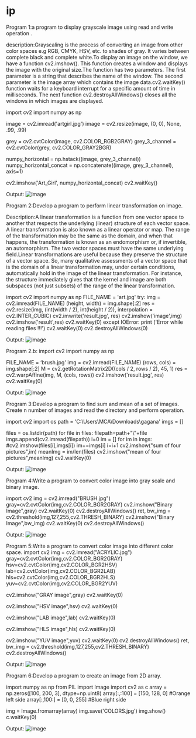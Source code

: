 # ip

Program 1:a program to display grayscale image using read and write operation .

description:Grayscaling is the process of converting an image from other color spaces e.g RGB, CMYK, HSV, etc. to shades of gray. It varies between complete black and complete white.To display an image on the window, we have a function cv2.imshow(). This function creates a window and displays the image with the original size.The function has two parameters. The first parameter is a string that describes the name of the window. The second parameter is the image array which contains the image data.cv2.waitKey() function waits for a keyboard interrupt for a specific amount of time in milliseconds. The next function cv2.destroyAllWindows() closes all the windows in which images are displayed.

import cv2
import numpy as np

image = cv2.imread('artgirl.jpg')
image = cv2.resize(image, (0, 0), None, .99, .99)

grey = cv2.cvtColor(image, cv2.COLOR_RGB2GRAY)
grey_3_channel = cv2.cvtColor(grey, cv2.COLOR_GRAY2BGR)

numpy_horizontal = np.hstack((image, grey_3_channel))
numpy_horizontal_concat = np.concatenate((image, grey_3_channel), axis=1)

cv2.imshow('Art_Girl', numpy_horizontal_concat)
cv2.waitKey()

Output:
![image](https://user-images.githubusercontent.com/72516233/104425714-d9c31300-5535-11eb-8d11-9ed6b741e5cd.png)


Program 2:Develop a program to perform linear transformation on image.

Description:A linear transformation is a function from one vector space to another that respects the underlying (linear) structure of each vector space. A linear transformation is also known as a linear operator or map. The range of the transformation may be the same as the domain, and when that happens, the transformation is known as an endomorphism or, if invertible, an automorphism. The two vector spaces must have the same underlying field.Linear transformations are useful because they preserve the structure of a vector space. So, many qualitative assessments of a vector space that is the domain of a linear transformation may, under certain conditions, automatically hold in the image of the linear transformation. For instance, the structure immediately gives that the kernel and image are both subspaces (not just subsets) of the range of the linear transformation.

import cv2
import numpy as np
FILE_NAME = 'art.jpg'
try: 
    img = cv2.imread(FILE_NAME) 
    (height, width) = img.shape[:2] 
    res = cv2.resize(img, (int(width / 2), int(height / 2)), interpolation = cv2.INTER_CUBIC) 
    cv2.imwrite('result.jpg', res) 
    cv2.imshow('image',img)
    cv2.imshow('result',res)
    cv2.waitKey(0)
except IOError: 
    print ('Error while reading files !!!')
    cv2.waitKey(0)
    cv2.destroyAllWindows(0)

Output:
![image](https://user-images.githubusercontent.com/72516233/104425520-a2546680-5535-11eb-9292-1eb33d037171.png)

Program 2.b:
import cv2 
import numpy as np 
  
FILE_NAME = ‘brush.jpg'
img = cv2.imread(FILE_NAME) 
(rows, cols) = img.shape[:2] 
M = cv2.getRotationMatrix2D((cols / 2, rows / 2), 45, 1) 
res = cv2.warpAffine(img, M, (cols, rows)) 
cv2.imshow('result.jpg', res) 
cv2.waitKey(0)

Output:
![image](https://user-images.githubusercontent.com/72516233/104426247-8dc49e00-5536-11eb-8d95-507a4966eecf.png)


Program 3:Develop a program to find sum and mean of a set of images.
Create n number of images and read the directory and perform operation.

import cv2
import os
path = 'C:\Users\MCA\Downloads\gagana'
imgs = []

files = os.listdir(path)
for file in files:
    filepath=path+"\\"+file
    imgs.append(cv2.imread(filepath))
i=0
im = []
for im in imgs:
    #cv2.imshow(files[i],imgs[i])
    im+=imgs[i]
    i=i+1
cv2.imshow("sum of four pictures",im)
meanImg = im/len(files)
cv2.imshow("mean of four pictures",meanImg)
cv2.waitKey(0)

Output:
![image](https://user-images.githubusercontent.com/72516233/104429155-2577bb80-553a-11eb-92bd-b90464f10e0c.png)


Program 4:Write a program to convert color image into gray scale and binary image.


import cv2
img = cv2.imread("BRUSH.jpg")
gray=cv2.cvtColor(img,cv2.COLOR_BGR2GRAY)
cv2.imshow("Binary Image",gray)
cv2.waitKey(0)
cv2.destroyAllWindows()
ret, bw_img = cv2.threshold(img,127,255,cv2.THRESH_BINARY)
cv2.imshow("Binary Image",bw_img)
cv2.waitKey(0)
cv2.destroyAllWindows()

Output:
![image](https://user-images.githubusercontent.com/72516233/104426936-7639e500-5537-11eb-991e-9b0676cb7d74.png)


Program 5:Write a program to convert color image into different color space.
import cv2
img = cv2.imread("ACRYLIC.jpg")
gray=cv2.cvtColor(img,cv2.COLOR_BGR2GRAY)
hsv=cv2.cvtColor(img,cv2.COLOR_BGR2HSV)
lab=cv2.cvtColor(img,cv2.COLOR_BGR2LAB)
hls=cv2.cvtColor(img,cv2.COLOR_BGR2HLS)
yuv=cv2.cvtColor(img,cv2.COLOR_BGR2YUV)

cv2.imshow("GRAY image",gray)
cv2.waitKey(0)

cv2.imshow("HSV image",hsv)
cv2.waitKey(0)

cv2.imshow("LAB image",lab)
cv2.waitKey(0)

cv2.imshow("HLS image",hls)
cv2.waitKey(0)

cv2.imshow("YUV image",yuv)
cv2.waitKey(0)
cv2.destroyAllWindows()
ret, bw_img = cv2.threshold(img,127,255,cv2.THRESH_BINARY)
cv2.destroyAllWindows()


Output:
![image](https://user-images.githubusercontent.com/72516233/104427227-da5ca900-5537-11eb-9e91-01614764ab98.png)


Program 6:Develop a program to create an image from 2D array.

import numpy as np
from PIL import Image
import cv2 as c 
array = np.zeros([100, 200, 3], dtype=np.uint8)
array[:,:100] = [150, 128, 0] #Orange left side
array[:,100:] = [0, 0, 255]   #Blue right side

img = Image.fromarray(array)
img.save('COLORS.jpg')
img.show()
c.waitKey(0)


Output:
![image](https://user-images.githubusercontent.com/72516233/104428110-e7c66300-5538-11eb-8374-1e9d2100f53a.png)
